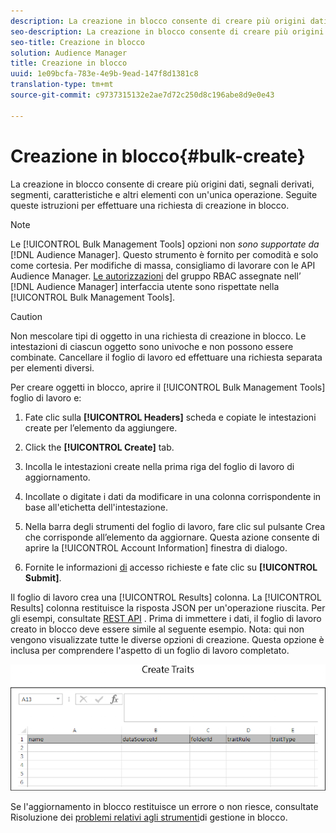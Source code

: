 ```yaml
---
description: La creazione in blocco consente di creare più origini dati, segnali derivati, segmenti, caratteristiche e altri elementi con un'unica operazione. Seguite queste istruzioni per effettuare una richiesta di creazione in blocco.
seo-description: La creazione in blocco consente di creare più origini dati, segnali derivati, segmenti, caratteristiche e altri elementi con un'unica operazione. Seguite queste istruzioni per effettuare una richiesta di creazione in blocco.
seo-title: Creazione in blocco
solution: Audience Manager
title: Creazione in blocco
uuid: 1e09bcfa-783e-4e9b-9ead-147f8d1381c8
translation-type: tm+mt
source-git-commit: c9737315132e2ae7d72c250d8c196abe8d9e0e43

---
```



# Creazione in blocco{#bulk-create}

La creazione in blocco consente di creare più origini dati, segnali derivati, segmenti, caratteristiche e altri elementi con un'unica operazione. Seguite queste istruzioni per effettuare una richiesta di creazione in blocco.

<!-- 

t_bulk_create.xml

 -->

>[!NOTE]
>
>Le [!UICONTROL Bulk Management Tools] opzioni non *sono supportate da* [!DNL Audience Manager]. Questo strumento è fornito per comodità e solo come cortesia. Per modifiche di massa, consigliamo di lavorare con le API [](../../api/rest-api-main/aam-api-getting-started.md) Audience Manager. [Le autorizzazioni](../../features/administration/administration-overview.md) del gruppo RBAC assegnate nell’ [!DNL Audience Manager] interfaccia utente sono rispettate nella [!UICONTROL Bulk Management Tools].

>[!CAUTION]
>
>Non mescolare tipi di oggetto in una richiesta di creazione in blocco. Le intestazioni di ciascun oggetto sono univoche e non possono essere combinate. Cancellare il foglio di lavoro ed effettuare una richiesta separata per elementi diversi.

Per creare oggetti in blocco, aprire il [!UICONTROL Bulk Management Tools] foglio di lavoro e:

1. Fate clic sulla **[!UICONTROL Headers]** scheda e copiate le intestazioni create per l’elemento da aggiungere.
1. Click the **[!UICONTROL Create]** tab.
1. Incolla le intestazioni create nella prima riga del foglio di lavoro di aggiornamento.
1. Incollate o digitate i dati da modificare in una colonna corrispondente in base all'etichetta dell'intestazione.
1. Nella barra degli strumenti del foglio di lavoro, fare clic sul pulsante Crea che corrisponde all’elemento da aggiornare.
Questa azione consente di aprire la [!UICONTROL Account Information] finestra di dialogo.

1. Fornite le informazioni [di](../../reference/bulk-management-tools/bulk-management-intro.md#auth-reqs) accesso richieste e fate clic su **[!UICONTROL Submit]**.

Il foglio di lavoro crea una [!UICONTROL Results] colonna. La [!UICONTROL Results] colonna restituisce la risposta JSON per un'operazione riuscita. Per gli esempi, consultate [REST API](../../api/rest-api-main/rest-api-main.md) . Prima di immettere i dati, il foglio di lavoro creato in blocco deve essere simile al seguente esempio. Nota: qui non vengono visualizzate tutte le diverse opzioni di creazione. Questa opzione è inclusa per comprendere l'aspetto di un foglio di lavoro completato.

![](assets/cretetraits.png)

Se l'aggiornamento in blocco restituisce un errore o non riesce, consultate Risoluzione dei [problemi relativi agli strumenti](../../reference/bulk-management-tools/bulk-troubleshooting.md)di gestione in blocco.
